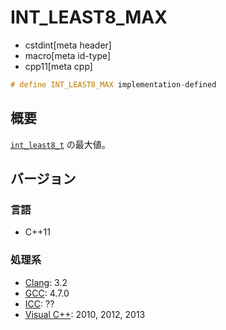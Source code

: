 # INT_LEAST8_MAX
* cstdint[meta header]
* macro[meta id-type]
* cpp11[meta cpp]

```cpp
# define INT_LEAST8_MAX implementation-defined
```

## 概要
[`int_least8_t`](int_least8_t.md) の最大値。

## バージョン
### 言語
- C++11

### 処理系
- [Clang](/implementation.md#clang): 3.2
- [GCC](/implementation.md#gcc): 4.7.0
- [ICC](/implementation.md#icc): ??
- [Visual C++](/implementation.md#visual_cpp): 2010, 2012, 2013
